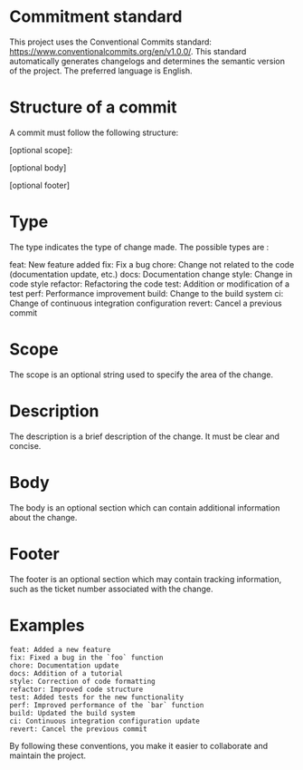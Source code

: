 # Commitment standard

This project uses the Conventional Commits standard: https://www.conventionalcommits.org/en/v1.0.0/.
This standard automatically generates changelogs and determines the semantic version of the project.
The preferred language is English.

# Structure of a commit

A commit must follow the following structure:

<type>[optional scope]: <description>

[optional body]

[optional footer]

# Type

The type indicates the type of change made. The possible types are :

feat: New feature added
fix: Fix a bug
chore: Change not related to the code (documentation update, etc.)
docs: Documentation change
style: Change in code style
refactor: Refactoring the code
test: Addition or modification of a test
perf: Performance improvement
build: Change to the build system
ci: Change of continuous integration configuration
revert: Cancel a previous commit

# Scope

The scope is an optional string used to specify the area of the change.

# Description

The description is a brief description of the change. It must be clear and concise.

# Body

The body is an optional section which can contain additional information about the change.

# Footer

The footer is an optional section which may contain tracking information, such as the ticket number associated with the change.

# Examples

```
feat: Added a new feature
fix: Fixed a bug in the `foo` function
chore: Documentation update
docs: Addition of a tutorial
style: Correction of code formatting
refactor: Improved code structure
test: Added tests for the new functionality
perf: Improved performance of the `bar` function
build: Updated the build system
ci: Continuous integration configuration update
revert: Cancel the previous commit
```

By following these conventions, you make it easier to collaborate and maintain the project.
